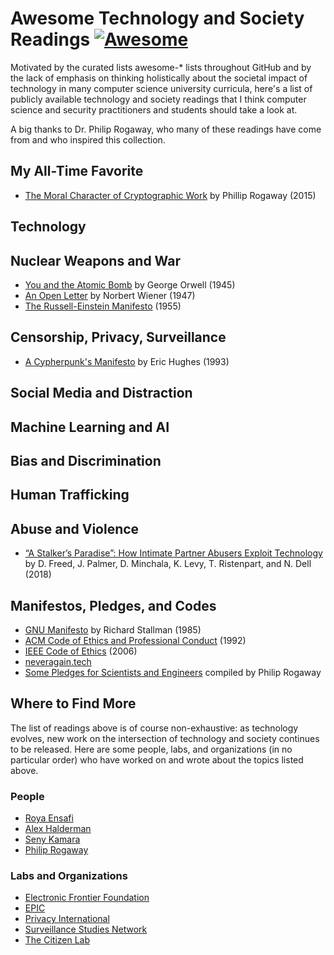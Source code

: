 # Awesome Technology and Society Readings [![Awesome](https://cdn.rawgit.com/sindresorhus/awesome/d7305f38d29fed78fa85652e3a63e154dd8e8829/media/badge.svg)](https://github.com/sindresorhus/awesome)

Motivated by the curated lists awesome-* lists throughout GitHub and by the lack of emphasis on thinking holistically about the societal impact of technology in many computer science university curricula, here's a list of publicly available technology and society readings that I think computer science and security practitioners and students should take a look at.

A big thanks to Dr. Philip Rogaway, who many of these readings have come from and who inspired this collection.

## My All-Time Favorite
- [The Moral Character of Cryptographic Work](https://web.cs.ucdavis.edu/~rogaway/papers/moral-fn.pdf) by Phillip Rogaway (2015)

## Technology

## Nuclear Weapons and War
- [You and the Atomic Bomb](https://www.orwell.ru/library/articles/ABomb/english/e_abomb) by George Orwell (1945)
- [An Open Letter](https://web.cs.ucdavis.edu/~rogaway/classes/188/materials/wiener1.pdf) by Norbert Wiener (1947)
- [The Russell-Einstein Manifesto](https://pugwash.org/1955/07/09/statement-manifesto/) (1955)

## Censorship, Privacy, Surveillance
- [A Cypherpunk's Manifesto](https://www.activism.net/cypherpunk/manifesto.html) by Eric Hughes (1993)

## Social Media and Distraction

## Machine Learning and AI

## Bias and Discrimination

## Human Trafficking

## Abuse and Violence
- [“A Stalker’s Paradise”: How Intimate Partner Abusers Exploit Technology](http://nixdell.com/papers/stalkers-paradise-intimate.pdf) by D. Freed, J. Palmer, D. Minchala, K. Levy, T. Ristenpart, and N. Dell (2018)

## Manifestos, Pledges, and Codes
- [GNU Manifesto](https://www.gnu.org/gnu/manifesto.html) by Richard Stallman (1985)
- [ACM Code of Ethics and Professional Conduct](https://web.cs.ucdavis.edu/~rogaway/classes/188/materials/acm-code-of-ethics.pdf) (1992)
- [IEEE Code of Ethics](http://www.ieee.org/portal/cms_docs/about/CoE_poster.pdf) (2006)
- [neveragain.tech](https://neveragain.tech/)
- [Some Pledges for Scientists and Engineers](https://web.cs.ucdavis.edu/~rogaway/classes/188/materials/pledges.pdf) compiled by Philip Rogaway

## Where to Find More
The list of readings above is of course non-exhaustive: as technology evolves, new work on the intersection of technology and society continues to be released. Here are some people, labs, and organizations (in no particular order) who have worked on and wrote about the topics listed above.

### People
- [Roya Ensafi](https://ensa.fi/)
- [Alex Halderman](https://jhalderm.com/)
- [Seny Kamara](https://cs.brown.edu/~seny/)
- [Philip Rogaway](https://web.cs.ucdavis.edu/~rogaway/)

### Labs and Organizations
- [Electronic Frontier Foundation](https://www.eff.org/)
- [EPIC](https://epic.org/)
- [Privacy International](https://privacyinternational.org/)
- [Surveillance Studies Network](https://surveillance-studies.net/)
- [The Citizen Lab](https://citizenlab.ca/)
